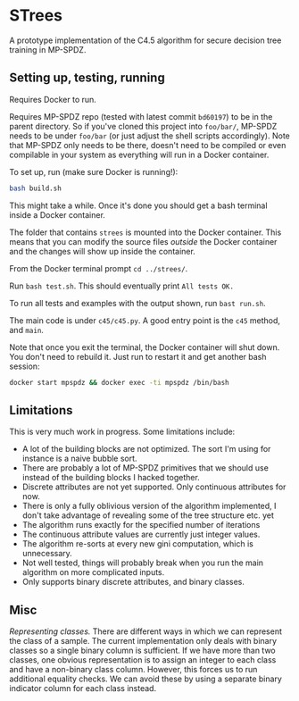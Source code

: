 # STrees

A prototype implementation of the C4.5 algorithm for secure decision tree training in MP-SPDZ.

## Setting up, testing, running

Requires Docker to run.

Requires MP-SPDZ repo (tested with latest commit `bd60197`) to be in the parent directory. So if you've cloned this project into `foo/bar/`, MP-SPDZ needs to be under `foo/bar` (or just adjust the shell scripts accordingly). Note that MP-SPDZ only needs to be there, doesn't need to be compiled or even compilable in your system as everything will run in a Docker container.

To set up, run (make sure Docker is running!):

```bash
bash build.sh
```

This might take a while. Once it's done you should get a bash terminal inside a Docker container.

The folder that contains `strees` is mounted into the Docker container. This means that you can modify the source files *outside* the Docker container and the changes will show up inside the container. 

From the Docker terminal prompt `cd ../strees/`.

Run `bash test.sh`. This should eventually print `All tests OK.`

To run all tests and examples with the output shown, run `bast run.sh`. 

The main code is under `c45/c45.py`. A good entry point is the `c45` method, and `main`. 

Note that once you exit the terminal, the Docker container will shut down. You don't need to rebuild it. Just run to restart it and get another bash session:

```bash
docker start mpspdz && docker exec -ti mpspdz /bin/bash
```

## Limitations

This is very much work in progress. Some limitations include:

* A lot of the building blocks are not optimized. The sort I'm using for instance is a naive bubble sort.
* There are probably a lot of MP-SPDZ primitives that we should use instead of the building blocks I hacked together.
* Discrete attributes are not yet supported. Only continuous attributes for now.
* There is only a fully oblivious version of the algorithm implemented, I don't take advantage of revealing some of the tree structure etc. yet 
* The algorithm runs exactly for the specified number of iterations 
* The continuous attribute values are currently just integer values.
* The algorithm re-sorts at every new gini computation, which is unnecessary.
* Not well tested, things will probably break when you run the main algorithm on more complicated inputs.
* Only supports binary discrete attributes, and binary classes.

## Misc

*Representing classes.* There are different ways in which we can represent the class of a sample. The current implementation only deals with binary classes so a single binary column is sufficient. If we have more than two classes, one obvious representation is to assign an integer to each class and have a non-binary class column. However, this forces us to run additional equality checks. We can avoid these by using a separate binary indicator column for each class instead.
 